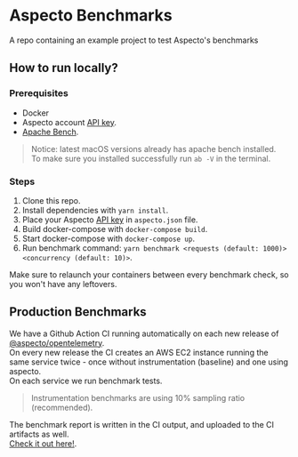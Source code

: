 # Aspecto Benchmarks
A repo containing an example project to test Aspecto's benchmarks

 ## How to run locally?

 ### Prerequisites

 * Docker
 * Aspecto account [API key](https://app.aspecto.io/app/integration/api-key).
 * [Apache Bench](https://www.tutorialspoint.com/apache_bench/apache_bench_environment_setup.htm).  
 > Notice: latest macOS versions already has apache bench installed.  
 > To make sure you installed successfully run `ab -V` in the terminal.

### Steps 
 1. Clone this repo.
 2. Install dependencies with `yarn install`.
 3. Place your Aspecto [API key](https://app.aspecto.io/app/integration/api-key) in `aspecto.json` file.
 3. Build docker-compose with `docker-compose build`.
 4. Start docker-compose with `docker-compose up`.
 5. Run benchmark command: `yarn benchmark <requests (default: 1000)> <concurrency (default: 10)>`.  

 Make sure to relaunch your containers between every benchmark check, so you won't have any leftovers.

 ## Production Benchmarks

We have a Github Action CI running automatically on each new release of [@aspecto/opentelemetry](https://www.npmjs.com/package/@aspecto/opentelemetry).  
On every new release the CI creates an AWS EC2 instance running the same service twice - once without instrumentation (baseline) and one using aspecto.  
On each service we run benchmark tests.  
> Instrumentation benchmarks are using 10% sampling ratio (recommended).


The benchmark report is written in the CI output, and uploaded to the CI artifacts as well.  
[Check it out here!](https://github.com/aspecto-io/benchmarks/actions?query=workflow%3A%22Benchmark+Test+on+AWS%22).